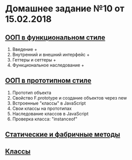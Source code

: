 # Домашнее задание №10 от 15.02.2018

## [ООП в функциональном стиле](https://learn.javascript.ru/oop)
1. Введение +
2. Внутренний и внешний интерфейс +
3. Геттеры и сеттеры +
4. Функциональное наследование +

## [ООП в прототипном стиле](https://learn.javascript.ru/prototypes)
1. Прототип объекта
2. Свойство F.prototype и создание объектов через new
3. Встроенные "классы" в JavaScript
4. Свои классы на прототипах
5. Наследование классов в JavaScript
6. Проверка класса: "instanceof"

## [Статические и фабричные методы](https://learn.javascript.ru/static-properties-and-methods)

## [Классы](https://learn.javascript.ru/es-class)
